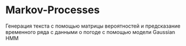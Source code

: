 # Markov-Processes
Генерация текста с помощью матрицы вероятностей и предсказание временного ряда с данными о погоде с помощью модели Gaussian HMM
